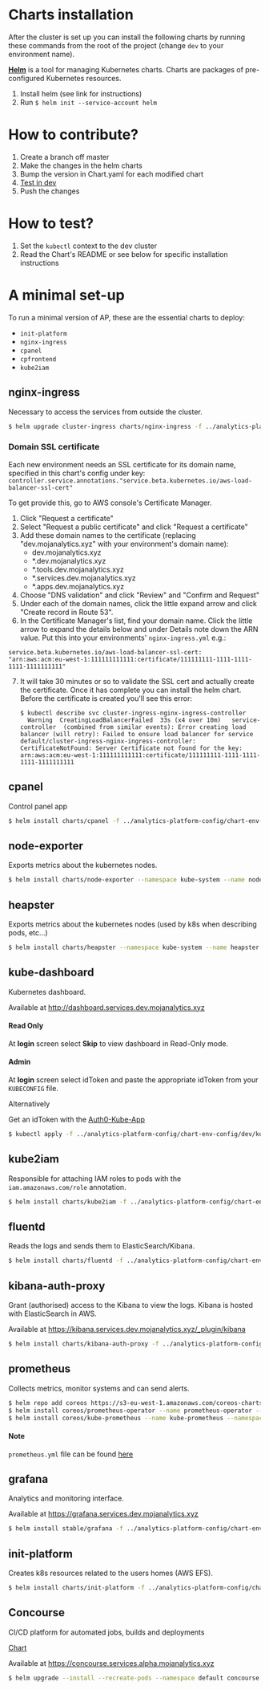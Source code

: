 # Charts installation

After the cluster is set up you can install the following charts
by running these commands from the root of the project (change `dev` to your environment name).

**[Helm](https://github.com/kubernetes/helm)** is a tool for managing Kubernetes charts. Charts are packages of pre-configured Kubernetes resources.

1. Install helm (see link for instructions)
2. Run `$ helm init --service-account helm`

# How to contribute?

1. Create a branch off master
2. Make the changes in the helm charts
3. Bump the version in Chart.yaml for each modified chart
4. [Test in dev](#how-to-test)
5. Push the changes


# How to test?

1. Set the `kubectl` context to the dev cluster
2. Read the Chart's README or see below for specific installation instructions

# A minimal set-up

To run a minimal version of AP, these are the essential charts to deploy:
* `init-platform`
* `nginx-ingress`
* `cpanel`
* `cpfrontend`
* `kube2iam`

## nginx-ingress

Necessary to access the services from outside the cluster.

```bash
$ helm upgrade cluster-ingress charts/nginx-ingress -f ../analytics-platform-config/chart-env-config/dev/nginx-ingress.yml --namespace default --install
```

### Domain SSL certificate

Each new environment needs an SSL certificate for its domain name, specified in this chart's config under key: `controller.service.annotations."service.beta.kubernetes.io/aws-load-balancer-ssl-cert"`

To get provide this, go to AWS console's Certificate Manager.

1. Click "Request a certificate"
2. Select "Request a public certificate" and click "Request a certificate"
3. Add these domain names to the certificate (replacing "dev.mojanalytics.xyz" with your environment's domain name):
    * dev.mojanalytics.xyz
    * *.dev.mojanalytics.xyz
    * *.tools.dev.mojanalytics.xyz
    * *.services.dev.mojanalytics.xyz
    * *.apps.dev.mojanalytics.xyz
4. Choose "DNS validation" and click "Review" and "Confirm and Request"
5. Under each of the domain names, click the little expand arrow and click "Create record in Route 53".
6. In the Certificate Manager's list, find your domain name. Click the little arrow to expand the details below and under Details note down the ARN value. Put this into your environments' `nginx-ingress.yml` e.g.:

`service.beta.kubernetes.io/aws-load-balancer-ssl-cert: "arn:aws:acm:eu-west-1:111111111111:certificate/111111111-1111-1111-1111-1111111111"`

7. It will take 30 minutes or so to validate the SSL cert and actually create the certificate. Once it has complete you can install the helm chart. Before the certificate is created you'll see this error:

    ```
    $ kubectl describe svc cluster-ingress-nginx-ingress-controller
      Warning  CreatingLoadBalancerFailed  33s (x4 over 10m)   service-controller  (combined from similar events): Error creating load balancer (will retry): Failed to ensure load balancer for service default/cluster-ingress-nginx-ingress-controller: CertificateNotFound: Server Certificate not found for the key: arn:aws:acm:eu-west-1:111111111111:certificate/111111111-1111-1111-1111-1111111111
    ```

## cpanel

Control panel app

```bash
$ helm install charts/cpanel -f ../analytics-platform-config/chart-env-config/dev/cpanel.yml --name cpanel-master
```

## node-exporter

Exports metrics about the kubernetes nodes.

```bash
$ helm install charts/node-exporter --namespace kube-system --name node-metrics
```


## heapster

Exports metrics about the kubernetes nodes (used by k8s when describing pods, etc...)

```bash
$ helm install charts/heapster --namespace kube-system --name heapster
```


## kube-dashboard

Kubernetes dashboard.

Available at http://dashboard.services.dev.mojanalytics.xyz

#### Read Only

At __login__ screen select __Skip__ to view dashboard in Read-Only mode.  

#### Admin 

At __login__ screen select idToken and paste the appropriate idToken from your `KUBECONFIG` file. 

Alternatively 

Get an idToken with the [Auth0-Kube-App](https://quay.io/repository/mojanalytics/auth0-golang-kube-app)

```bash
$ kubectl apply -f ../analytics-platform-config/chart-env-config/dev/kube-dashboard.yml
```


## kube2iam

Responsible for attaching IAM roles to pods with the `iam.amazonaws.com/role`
annotation.


```bash
$ helm install charts/kube2iam -f ../analytics-platform-config/chart-env-config/dev/kube2iam.yml --namespace default --name kube2iam
```


## fluentd

Reads the logs and sends them to ElasticSearch/Kibana.

```bash
$ helm install charts/fluentd -f ../analytics-platform-config/chart-env-config/dev/fluentd.yml --namespace kube-system --name cluster-logging
```


## kibana-auth-proxy

Grant (authorised) access to the Kibana to view the logs. Kibana is hosted with ElasticSearch in AWS.

Available at https://kibana.services.dev.mojanalytics.xyz/_plugin/kibana

```bash
$ helm install charts/kibana-auth-proxy -f ../analytics-platform-config/chart-env-config/dev/kibana.yml --namespace kube-system --name cluster-logviewer
```


## prometheus

Collects metrics, monitor systems and can send alerts.

```bash
$ helm repo add coreos https://s3-eu-west-1.amazonaws.com/coreos-charts/stable/
$ helm install coreos/prometheus-operator --name prometheus-operator --namespace monitoring
$ helm install coreos/kube-prometheus --name kube-prometheus --namespace monitoring -f analytics-platform-config/chart-env-config/{env}/prometheus.yml
```
#### Note
`prometheus.yml` file can be found [here](https://github.com/ministryofjustice/analytics-platform-config/tree/master/chart-env-config)

## grafana

Analytics and monitoring interface.

Available at https://grafana.services.dev.mojanalytics.xyz

```bash
$ helm install stable/grafana -f ../analytics-platform-config/chart-env-config/dev/grafana.yml --namespace kube-system --name cluster-monitoring
```


## init-platform

Creates k8s resources related to the users homes (AWS EFS).

```bash
$ helm install charts/init-platform -f ../analytics-platform-config/chart-env-config/dev/init-platform.yml --namespace default --name init-platform
```

## Concourse

CI/CD platform for automated jobs, builds and deployments

[Chart](https://github.com/kubernetes/charts/tree/master/stable/concourse)

Available at https://concourse.services.alpha.mojanalytics.xyz

```bash
$ helm upgrade --install --recreate-pods --namespace default concourse stable/concourse --values analytics-platform-config/chart-env-config/alpha/concourse.yaml
```
